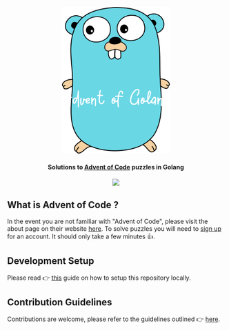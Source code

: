<div align="center">
  <img src="./gopher.png" width="250" height="auto">
  <h4 align="center">
    Solutions to <a href="https://adventofcode.com">Advent of Code</a> puzzles in Golang
  </h4>
  <p align="center">
    <a href="https://github.com/atifcppprogrammer/advent-of-golang/blob/master/LICENSE">
      <img src="https://img.shields.io/badge/License-MIT-blue.svg" />
    </a>
  </p>
</div>

## What is Advent of Code ?
In the event you are not familiar with "Advent of Code", please visit the about page
on their website [here](https://adventofcode.com/2022/about). To solve puzzles you 
will need to [sign up](https://adventofcode.com/2022/auth/login) for an account. It 
should only take a few minutes 👍.

## Development Setup
Please read 👉 [this](.github/DEVELOPMENT_SETUP.md) guide on how to setup this 
repository locally.

## Contribution Guidelines
Contributions are welcome, please refer to the guidelines outlined 👉 
[here](.github/CONTRIBUTING.md).
